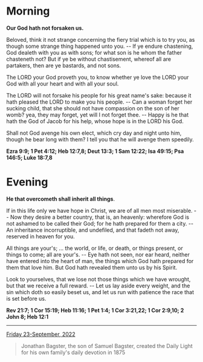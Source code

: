# Morning

**Our God hath not forsaken us.**
 
Beloved, think it not strange concerning the fiery trial which is to try you, as though some strange thing happened unto you. -- If ye endure chastening, God dealeth with you as with sons; for what son is he whom the father chasteneth not? But if ye be without chastisement, whereof all are partakers, then are ye bastards, and not sons.
 
The LORD your God proveth you, to know whether ye love the LORD your God with all your heart and with all your soul.
 
The LORD will not forsake his people for his great name's sake: because it hath pleased the LORD to make you his people. -- Can a woman forget her sucking child, that she should not have compassion on the son of her womb? yea, they may forget, yet will I not forget thee. -- Happy is he that hath the God of Jacob for his help, whose hope is in the LORD his God.
 
Shall not God avenge his own elect, which cry day and night unto him, though he bear long with them? I tell you that he will avenge them speedily.  

**Ezra 9:9; 1 Pet 4:12; Heb 12:7,8; Deut 13:3; 1 Sam 12:22; Isa 49:15; Psa 146:5; Luke 18:7,8**

# Evening

**He that overcometh shall inherit all things**.
 
If in this life only we have hope in Christ, we are of all men most miserable. -- Now they desire a better country, that is, an heavenly: wherefore God is not ashamed to be called their God; for he hath prepared for them a city. -- An inheritance incorruptible, and undefiled, and that fadeth not away, reserved in heaven for you.
 
All things are your's; ... the world, or life, or death, or things present, or things to come; all are your's. -- Eye hath not seen, nor ear heard, neither have entered into the heart of man, the things which God hath prepared for them that love him. But God hath revealed them unto us by his Spirit.
 
Look to yourselves, that we lose not those things which we have wrought, but that we receive a full reward. -- Let us lay aside every weight, and the sin which doth so easily beset us, and let us run with patience the race that is set before us.  

**Rev 21:7; 1 Cor 15:19; Heb 11:16; 1 Pet 1:4; 1 Cor 3:21,22; 1 Cor 2:9,10; 2 John 8; Heb 12:1**

---

[Friday 23-September, 2022](https://t.me/s/daily_light)

> Jonathan Bagster, the son of Samuel Bagster, created the Daily Light for his own family's daily devotion in 1875

